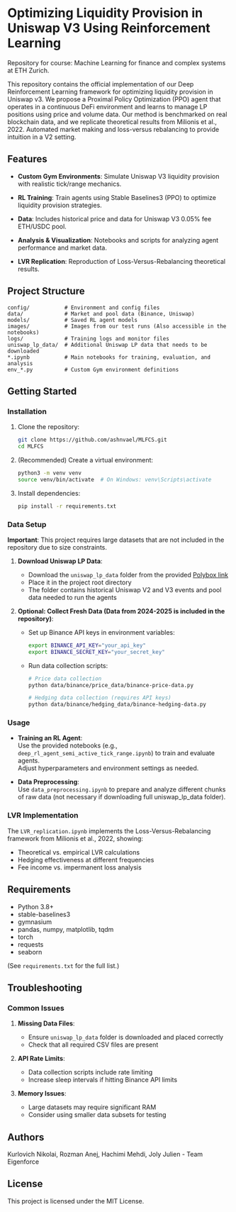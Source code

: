 # Optimizing Liquidity Provision in Uniswap V3 Using Reinforcement Learning
Repository for course: Machine Learning for finance and complex systems at ETH Zurich. <br>

This repository contains the official implementation of our Deep Reinforcement Learning framework for optimizing liquidity provision in Uniswap v3. We propose a Proximal Policy Optimization (PPO) agent that operates in a continuous DeFi environment and learns to manage LP positions using price and volume data. Our method is benchmarked on real blockchain data, and we replicate theoretical results from Milionis et al., 2022. Automated market making and loss-versus rebalancing to provide intuition in a V2 setting.

## Features

- **Custom Gym Environments**: Simulate Uniswap V3 liquidity provision with realistic tick/range mechanics.
- **RL Training**: Train agents using Stable Baselines3 (PPO) to optimize liquidity provision strategies.
- **Data**: Includes historical price and data for Uniswap V3 0.05% fee ETH/USDC pool.
- **Analysis & Visualization**: Notebooks and scripts for analyzing agent performance and market data.

- **LVR Replication**: Reproduction of Loss-Versus-Rebalancing theoretical results.

## Project Structure

```
config/           # Environment and config files
data/             # Market and pool data (Binance, Uniswap)
models/           # Saved RL agent models
images/           # Images from our test runs (Also accessible in the notebooks)
logs/             # Training logs and monitor files
uniswap_lp_data/  # Additional Uniswap LP data that needs to be downloaded
*.ipynb           # Main notebooks for training, evaluation, and analysis
env_*.py          # Custom Gym environment definitions
```

## Getting Started

### Installation

1. Clone the repository:
   ```bash
   git clone https://github.com/ashnvael/MLFCS.git
   cd MLFCS
   ```
2. (Recommended) Create a virtual environment:
   ```bash
   python3 -m venv venv
   source venv/bin/activate  # On Windows: venv\Scripts\activate
   ```
3. Install dependencies:
   ```bash
   pip install -r requirements.txt
   ```

### Data Setup

**Important**: This project requires large datasets that are not included in the repository due to size constraints.

1. **Download Uniswap LP Data**:
   - Download the `uniswap_lp_data` folder from the provided [Polybox link](https://polybox.ethz.ch/index.php/s/DpSoBdsXtPR2Z4q)
   - Place it in the project root directory
   - The folder contains historical Uniswap V2 and V3 events and pool data needed to run the agents

2. **Optional: Collect Fresh Data (Data from 2024-2025 is included in the repository)**:
   - Set up Binance API keys in environment variables:
     ```bash
     export BINANCE_API_KEY="your_api_key"
     export BINANCE_SECRET_KEY="your_secret_key"
     ```
   - Run data collection scripts:
     ```bash
     # Price data collection
     python data/binance/price_data/binance-price-data.py
     
     # Hedging data collection (requires API keys)
     python data/binance/hedging_data/binance-hedging-data.py
     ```

### Usage

- **Training an RL Agent**:  
  Use the provided notebooks (e.g., `deep_rl_agent_semi_active_tick_range.ipynb`) to train and evaluate agents.  
  Adjust hyperparameters and environment settings as needed.

- **Data Preprocessing**:  
  Use `data_preprocessing.ipynb` to prepare and analyze different chunks of raw data (not necessary if downloading full uniswap_lp_data folder).

### LVR Implementation
The `LVR_replication.ipynb` implements the Loss-Versus-Rebalancing framework from Milionis et al., 2022, showing:
- Theoretical vs. empirical LVR calculations
- Hedging effectiveness at different frequencies
- Fee income vs. impermanent loss analysis

## Requirements

- Python 3.8+
- stable-baselines3
- gymnasium
- pandas, numpy, matplotlib, tqdm
- torch
- requests
- seaborn

(See `requirements.txt` for the full list.)

## Troubleshooting

### Common Issues

1. **Missing Data Files**:
   - Ensure `uniswap_lp_data` folder is downloaded and placed correctly
   - Check that all required CSV files are present

2. **API Rate Limits**:
   - Data collection scripts include rate limiting
   - Increase sleep intervals if hitting Binance API limits

3. **Memory Issues**:
   - Large datasets may require significant RAM
   - Consider using smaller data subsets for testing

## Authors
Kurlovich Nikolai, Rozman Anej, Hachimi Mehdi, Joly Julien - Team Eigenforce

## License

This project is licensed under the MIT License. 
